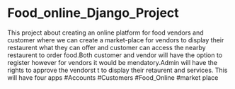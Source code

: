 # Food_online_Django_Project
This project about creating an online platform for food vendors and customer where we can create a market-place for vendors to display their restaurent what they can offer and customer can access the nearby restaurent to order food.Both customer and vendor will have the option to register however for vendors it would be mendatory.Admin will have the rights to approve the vendorst t
to display their retaurent and services.
This will have four apps
#Accounts
#Customers
#Food_Online
#market place
